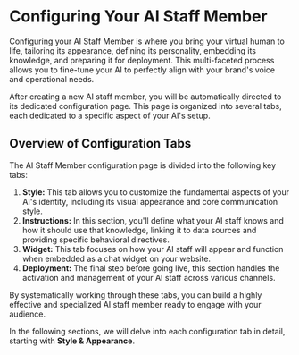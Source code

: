 # Configuring Your AI Staff Member

Configuring your AI Staff Member is where you bring your virtual human to life, tailoring its appearance, defining its personality, embedding its knowledge, and preparing it for deployment. This multi-faceted process allows you to fine-tune your AI to perfectly align with your brand's voice and operational needs.

After creating a new AI staff member, you will be automatically directed to its dedicated configuration page. This page is organized into several tabs, each dedicated to a specific aspect of your AI's setup.

## Overview of Configuration Tabs

The AI Staff Member configuration page is divided into the following key tabs:

1.  **Style:** This tab allows you to customize the fundamental aspects of your AI's identity, including its visual appearance and core communication style.
2.  **Instructions:** In this section, you'll define what your AI staff knows and how it should use that knowledge, linking it to data sources and providing specific behavioral directives.
3.  **Widget:** This tab focuses on how your AI staff will appear and function when embedded as a chat widget on your website.
4.  **Deployment:** The final step before going live, this section handles the activation and management of your AI staff across various channels.

By systematically working through these tabs, you can build a highly effective and specialized AI staff member ready to engage with your audience.

In the following sections, we will delve into each configuration tab in detail, starting with **Style & Appearance**.